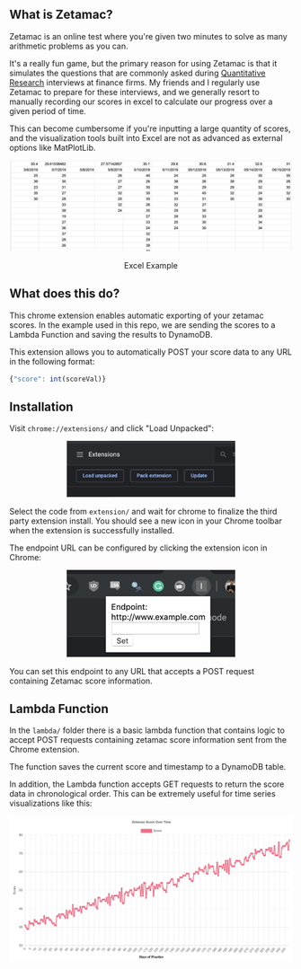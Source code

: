 ## What is Zetamac?

Zetamac is an online test where you're given two minutes to solve as many arithmetic problems as you can.

It's a really fun game, but the primary reason for using Zetamac is that it simulates the questions that are commonly asked during [Quantitative Research](https://en.wikipedia.org/wiki/Quantitative_research) interviews at finance firms.  My friends and I regularly use Zetamac to prepare for these interviews, and we generally resort to manually recording our scores in excel to calculate our progress over a given period of time.

This can become cumbersome if you're inputting a large quantity of scores, and the visualization tools built into Excel are not as advanced as external options like MatPlotLib.

<p align="center">
  <img src="static/excel.png" width="500px"/>
  <p align="center">Excel Example</p>
</p>

## What does this do?

This chrome extension enables automatic exporting of your zetamac scores.  In the example used in this repo, we are sending the scores to a Lambda Function and saving the results to DynamoDB.

This extension allows you to automatically POST your score data to any URL in the following format:

```javascript
{"score": int(scoreVal)}
```

## Installation

Visit `chrome://extensions/` and click "Load Unpacked":

<p align="center">
  <img src="static/load.png" width="300px"/>
</p>

Select the code from `extension/` and wait for chrome to finalize the third party extension install.  You should see a new icon in your Chrome toolbar when the extension is successfully installed.

The endpoint URL can be configured by clicking the extension icon in Chrome:

<p align="center">
  <img src="static/endpoint.png" width="300px"/>
</p>

You can set this endpoint to any URL that accepts a POST request containing Zetamac score information.

## Lambda Function

In the `lambda/` folder there is a basic lambda function that contains logic to accept POST requests containing zetamac score information sent from the Chrome extension.

The function saves the current score and timestamp to a DynamoDB table.

In addition, the Lambda function accepts GET requests to return the score data in chronological order.  This can be extremely useful for time series visualizations like this:

<p align="center">
  <img src="static/example.png" width="700px"/>
</p>




